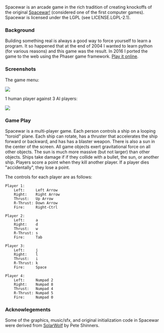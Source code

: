Spacewar is an arcade game in the rich tradition of creating knockoffs
of the original [Spacewar!](http://en.wikipedia.org/wiki/Spacewar!)
(considered one of the first computer games). Spacewar is licensed
under the LGPL (see LICENSE.LGPL-2.1).

### Background 

Building something real is always a good way to force yourself to
learn a program. It so happened that at the end of 2004 I wanted to
learn python (for various reasons) and this game was the result. In
2016 I ported the game to the web using the Phaser game framework.
<a href="https://kanaka.github.io/spacewar">Play it online</a>.


### Screenshots

The game menu:

<img src="http://kanaka.github.com/spacewar/data/spacewar1.png">


1 human player against 3 AI players:

<img src="http://kanaka.github.com/spacewar/data/spacewar2.png">


### Game Play

Spacewar is a multi-player game. Each person controls a ship on
a looping "toroid" plane. Each ship can rotate, has a thruster that
accelerates the ship forward or backward, and has has a blaster weapon.
There is also a sun in the center of the screen.  All game objects exert
gravitational force on all other objects. The sun is much more massive
(but not larger) than other objects. Ships take damage if if they
collide with a bullet, the sun, or another ship. Players score a point
when they kill another player. If a player dies "accidentally", they
lose a point.

The controls for each player are as follows:

    Player 1:
        Left:     Left Arrow 
        Right:    Right Arrow 
        Thrust:   Up Arrow
        R-Thrust: Down Arrow
        Fire:     Right-Ctrl

    Player 2:
        Left:     a
        Right:    d
        Thrust:   w
        R-Thrust: s
        Fire:     Tab

    Player 3:
        Left:     j
        Right:    l
        Thrust:   i
        R-Thrust: k
        Fire:     Space

    Player 4:
        Left:     Numpad 2
        Right:    Numpad 8
        Thrust:   Numpad 4
        R-Thrust: Numpad 5
        Fire:     Numpad 0


### Acknowlegements

Some of the graphics, music/sfx, and original initialization code in
Spacewar were derived from
[SolarWolf](http://pygame.org/shredwheat/solarwolf) by Pete Shinners.



